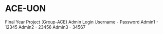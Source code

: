 # ACE-UON
Final Year Project (Group-ACE)
Admin Login
Username - Password
Admin1   - 12345
Admin2   - 23456
Admin3   - 34567
